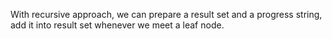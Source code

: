 
With recursive approach, we can prepare a result set and a progress string, add it into result set whenever we meet a leaf node.

